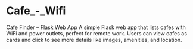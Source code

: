 # Cafe_-_Wifi
Cafe Finder – Flask Web App A simple Flask web app that lists cafes with WiFi and power outlets, perfect for remote work. Users can view cafes as cards and click to see more details like images, amenities, and location.
